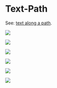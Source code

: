 # Text-Path

See: [text along a path](https://github.com/silky/fashion/issues/108).

![](images/a.png)

![](images/b.png)

![](images/c.png)

![](images/d.png)

![](images/e.png)

![](images/f.png)

